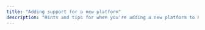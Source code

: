 ```yaml
---
title: "Adding support for a new platform"
description: "Hints and tips for when you're adding a new platform to Home Assistant."
---
```


<script>
window.location = 'https://developers.home-assistant.io/docs/en/creating_platform_index.html';
</script>
